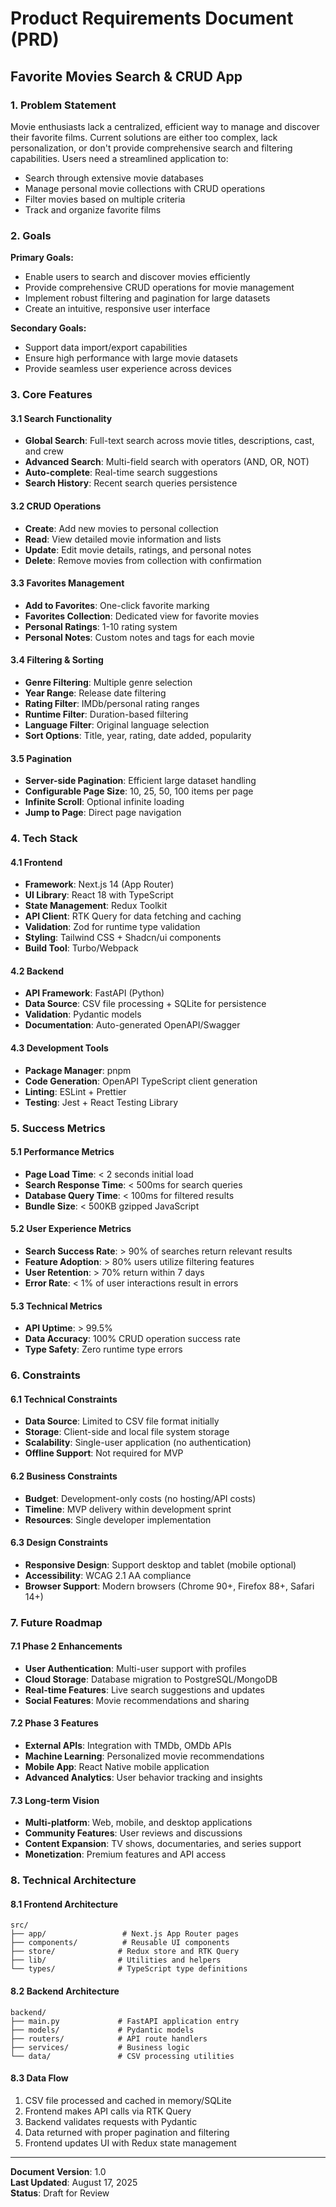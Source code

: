 # Product Requirements Document (PRD)
## Favorite Movies Search & CRUD App

### 1. Problem Statement

Movie enthusiasts lack a centralized, efficient way to manage and discover their favorite films. Current solutions are either too complex, lack personalization, or don't provide comprehensive search and filtering capabilities. Users need a streamlined application to:
- Search through extensive movie databases
- Manage personal movie collections with CRUD operations
- Filter movies based on multiple criteria
- Track and organize favorite films

### 2. Goals

**Primary Goals:**
- Enable users to search and discover movies efficiently
- Provide comprehensive CRUD operations for movie management
- Implement robust filtering and pagination for large datasets
- Create an intuitive, responsive user interface

**Secondary Goals:**
- Support data import/export capabilities
- Ensure high performance with large movie datasets
- Provide seamless user experience across devices

### 3. Core Features

#### 3.1 Search Functionality
- **Global Search**: Full-text search across movie titles, descriptions, cast, and crew
- **Advanced Search**: Multi-field search with operators (AND, OR, NOT)
- **Auto-complete**: Real-time search suggestions
- **Search History**: Recent search queries persistence

#### 3.2 CRUD Operations
- **Create**: Add new movies to personal collection
- **Read**: View detailed movie information and lists
- **Update**: Edit movie details, ratings, and personal notes
- **Delete**: Remove movies from collection with confirmation

#### 3.3 Favorites Management
- **Add to Favorites**: One-click favorite marking
- **Favorites Collection**: Dedicated view for favorite movies
- **Personal Ratings**: 1-10 rating system
- **Personal Notes**: Custom notes and tags for each movie

#### 3.4 Filtering & Sorting
- **Genre Filtering**: Multiple genre selection
- **Year Range**: Release date filtering
- **Rating Filter**: IMDb/personal rating ranges
- **Runtime Filter**: Duration-based filtering
- **Language Filter**: Original language selection
- **Sort Options**: Title, year, rating, date added, popularity

#### 3.5 Pagination
- **Server-side Pagination**: Efficient large dataset handling
- **Configurable Page Size**: 10, 25, 50, 100 items per page
- **Infinite Scroll**: Optional infinite loading
- **Jump to Page**: Direct page navigation

### 4. Tech Stack

#### 4.1 Frontend
- **Framework**: Next.js 14 (App Router)
- **UI Library**: React 18 with TypeScript
- **State Management**: Redux Toolkit
- **API Client**: RTK Query for data fetching and caching
- **Validation**: Zod for runtime type validation
- **Styling**: Tailwind CSS + Shadcn/ui components
- **Build Tool**: Turbo/Webpack

#### 4.2 Backend
- **API Framework**: FastAPI (Python)
- **Data Source**: CSV file processing + SQLite for persistence
- **Validation**: Pydantic models
- **Documentation**: Auto-generated OpenAPI/Swagger

#### 4.3 Development Tools
- **Package Manager**: pnpm
- **Code Generation**: OpenAPI TypeScript client generation
- **Linting**: ESLint + Prettier
- **Testing**: Jest + React Testing Library

### 5. Success Metrics

#### 5.1 Performance Metrics
- **Page Load Time**: < 2 seconds initial load
- **Search Response Time**: < 500ms for search queries
- **Database Query Time**: < 100ms for filtered results
- **Bundle Size**: < 500KB gzipped JavaScript

#### 5.2 User Experience Metrics
- **Search Success Rate**: > 90% of searches return relevant results
- **Feature Adoption**: > 80% users utilize filtering features
- **User Retention**: > 70% return within 7 days
- **Error Rate**: < 1% of user interactions result in errors

#### 5.3 Technical Metrics
- **API Uptime**: > 99.5%
- **Data Accuracy**: 100% CRUD operation success rate
- **Type Safety**: Zero runtime type errors

### 6. Constraints

#### 6.1 Technical Constraints
- **Data Source**: Limited to CSV file format initially
- **Storage**: Client-side and local file system storage
- **Scalability**: Single-user application (no authentication)
- **Offline Support**: Not required for MVP

#### 6.2 Business Constraints
- **Budget**: Development-only costs (no hosting/API costs)
- **Timeline**: MVP delivery within development sprint
- **Resources**: Single developer implementation

#### 6.3 Design Constraints
- **Responsive Design**: Support desktop and tablet (mobile optional)
- **Accessibility**: WCAG 2.1 AA compliance
- **Browser Support**: Modern browsers (Chrome 90+, Firefox 88+, Safari 14+)

### 7. Future Roadmap

#### 7.1 Phase 2 Enhancements
- **User Authentication**: Multi-user support with profiles
- **Cloud Storage**: Database migration to PostgreSQL/MongoDB
- **Real-time Features**: Live search suggestions and updates
- **Social Features**: Movie recommendations and sharing

#### 7.2 Phase 3 Features
- **External APIs**: Integration with TMDb, OMDb APIs
- **Machine Learning**: Personalized movie recommendations
- **Mobile App**: React Native mobile application
- **Advanced Analytics**: User behavior tracking and insights

#### 7.3 Long-term Vision
- **Multi-platform**: Web, mobile, and desktop applications
- **Community Features**: User reviews and discussions
- **Content Expansion**: TV shows, documentaries, and series support
- **Monetization**: Premium features and API access

### 8. Technical Architecture

#### 8.1 Frontend Architecture
```
src/
├── app/                 # Next.js App Router pages
├── components/          # Reusable UI components
├── store/              # Redux store and RTK Query
├── lib/                # Utilities and helpers
└── types/              # TypeScript type definitions
```

#### 8.2 Backend Architecture
```
backend/
├── main.py             # FastAPI application entry
├── models/             # Pydantic models
├── routers/            # API route handlers
├── services/           # Business logic
└── data/               # CSV processing utilities
```

#### 8.3 Data Flow
1. CSV file processed and cached in memory/SQLite
2. Frontend makes API calls via RTK Query
3. Backend validates requests with Pydantic
4. Data returned with proper pagination and filtering
5. Frontend updates UI with Redux state management

---

**Document Version**: 1.0  
**Last Updated**: August 17, 2025  
**Status**: Draft for Review